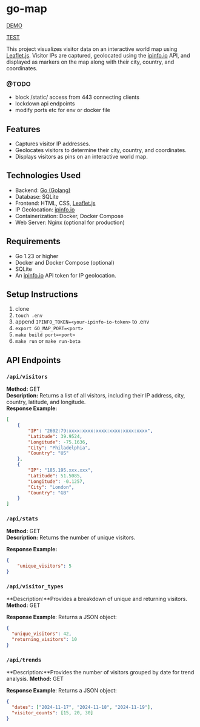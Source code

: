 # go-map

[DEMO](https://devmaks.biz)

[TEST](https://beta.devmaks.biz)

This project visualizes visitor data on an interactive world map using [Leaflet.js](https://leafletjs.com/). Visitor IPs are captured, geolocated using the [ipinfo.io](https://ipinfo.io) API, and displayed as markers on the map along with their city, country, and coordinates.

### @TODO
- block /static/ access from 443 connecting clients
- lockdown api endpoints
- modify ports etc for env or docker file

## Features
- Captures visitor IP addresses.
- Geolocates visitors to determine their city, country, and coordinates.
- Displays visitors as pins on an interactive world map.

## Technologies Used
- Backend: [Go (Golang)](https://go.dev/)
- Database: SQLite
- Frontend: HTML, CSS, [Leaflet.js](https://leafletjs.com/)
- IP Geolocation: [ipinfo.io](https://ipinfo.io)
- Containerization: Docker, Docker Compose
- Web Server: Nginx (optional for production)

## Requirements
- Go 1.23 or higher
- Docker and Docker Compose (optional)
- SQLite
- An [ipinfo.io](https://ipinfo.io) API token for IP geolocation.

## Setup Instructions

1. clone
2. `touch .env`
3. append `IPINFO_TOKEN=<your-ipinfo-io-token>` to .env
4. `export GO_MAP_PORT=<port>`
5. `make build port=<port>`
6. `make run` or `make run-beta`


## API Endpoints

### `/api/visitors`
**Method:** GET  
**Description:** Returns a list of all visitors, including their IP address, city, country, latitude, and longitude.  
**Response Example:**
```json
[
    {
        "IP": "2602:79:xxxx:xxxx:xxxx:xxxx:xxxx:xxxx",
        "Latitude": 39.9524,
        "Longitude": -75.1636,
        "City": "Philadelphia",
        "Country": "US"
    },
    {
        "IP": "185.195.xxx.xxx",
        "Latitude": 51.5085,
        "Longitude": -0.1257,
        "City": "London",
        "Country": "GB"
    }
]
```

### `/api/stats`
**Method:** GET  
**Description:** Returns the number of unique visitors.  

**Response Example:**
```json
{
    "unique_visitors": 5
}
```

### `/api/visitor_types`
**Description:**Provides a breakdown of unique and returning visitors.
**Method:** GET

**Response Example**:
Returns a JSON object:
```json
{
  "unique_visitors": 42,
  "returning_visitors": 10
}
```

### `/api/trends`
**Description:**Provides the number of visitors grouped by date for trend analysis.
**Method:** GET

**Response Example**:
Returns a JSON object:
```json
{
  "dates": ["2024-11-17", "2024-11-18", "2024-11-19"],
  "visitor_counts": [15, 20, 30]
}
```

